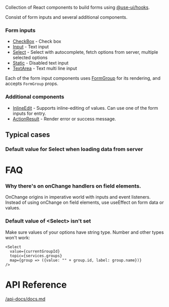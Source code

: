 Collection of React components to build forms using [@use-ui/hooks](https://github.com/vasyas/use-ui-hooks).

Consist of form inputs and several additional components.

### Form inputs
- [CheckBox](api-docs/docs.md#checkbox) - Check box
- [Input](api-docs/docs.md#input) - Text input
- [Select](api-docs/docs.md#select) - Select with autocomplete, fetch options from server, multiple selected options
- [Static](api-docs/docs.md#static) - Disabled text input
- [TextArea](api-docs/docs.md#textarea) - Text multi line input

Each of the form input components uses [FormGroup](api-docs/docs.md#formgroup) for its rendering, and 
accepts `FormGroup` props.

### Additional components

- [InlineEdit](api-docs/docs.md#inlineedit) - Supports inline-editing of values. Can use one of the form inputs for entry.
- [ActionResult](api-docs/docs.md#actionresult) - Render error or success message. 

## Typical cases

### Default value for Select when loading data from server

# FAQ

### Why there's on onChange handlers on field elements.

OnChange origins in imperative world with inputs and event listeners.
Instead of using onChange on field elements, use useEffect on form data or values.


### Default value of \<Select\> isn't set

Make sure values of your options have string type. Number and other types won't work:

```
<Select
  value={currentGroupId}
  topic={services.groups}
  map={group => ({value: "" + group.id, label: group.name})}
/>
```

# API Reference

[/api-docs/docs.md](/api-docs/docs.md)